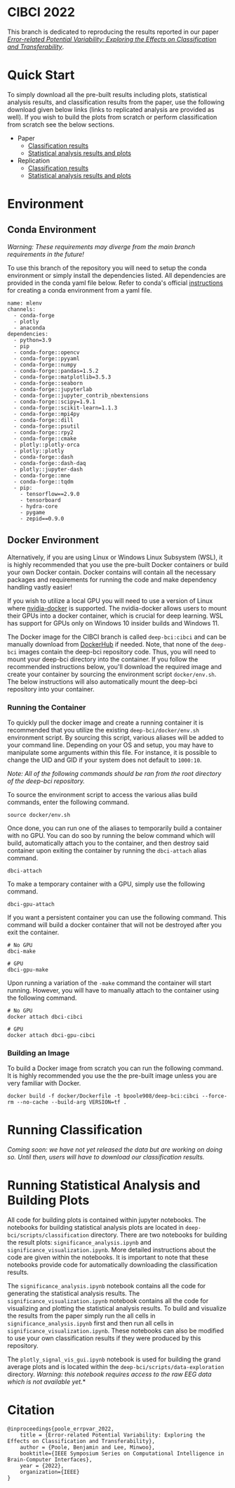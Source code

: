 # CIBCI 2022

This branch is dedicated to reproducing the results reported in our paper [*Error-related Potential Variability: Exploring the Effects on Classification and Transferability*](https://arxiv.org/abs/2301.06555).

# Quick Start
To simply download all the pre-built results including plots, statistical analysis results, and classification results from the paper, use the following download given below links (links to replicated analysis are provided as well). If you wish to build the plots from scratch or perform classification from scratch see the below sections.

- Paper
  - [Classification results](https://drive.google.com/file/d/14IctHzHOm1UTeq4fO8DIep0UoVJP8dUY/view?usp=share_link)
  - [Statistical analysis results and plots](https://drive.google.com/file/d/1CFKI6Yyc3X_7l4rASvD1AcJgPUKEnHoI/view?usp=sharing)
- Replication
  - [Classification results](https://drive.google.com/file/d/11GIog1bpSASE-sUFjvq24MWcQa1h2bdl/view?usp=sharing)
  - [Statistical analysis results and plots](https://drive.google.com/file/d/1LcDOnzln4BFzB7RvLZMvEA-wG7p9GdFk/view?usp=share_link) 

# Environment

## Conda Environment 
*Warning: These requirements may diverge from the main branch requirements in the future!*

To use this branch of the repository you will need to setup the conda environment or simply install the dependencies listed. All dependencies are provided in the conda yaml file below. Refer to conda's official [instructions](https://docs.conda.io/projects/conda/en/latest/user-guide/tasks/manage-environments.html#creating-an-environment-from-an-environment-yml-file) for creating a conda environment from a yaml file.

```
name: mlenv
channels:
  - conda-forge
  - plotly
  - anaconda
dependencies:
  - python=3.9
  - pip
  - conda-forge::opencv
  - conda-forge::pyyaml
  - conda-forge::numpy
  - conda-forge::pandas=1.5.2
  - conda-forge::matplotlib=3.5.3
  - conda-forge::seaborn
  - conda-forge::jupyterlab
  - conda-forge::jupyter_contrib_nbextensions
  - conda-forge::scipy=1.9.1
  - conda-forge::scikit-learn=1.1.3 
  - conda-forge::mpi4py
  - conda-forge::dill
  - conda-forge::psutil
  - conda-forge::rpy2
  - conda-forge::cmake
  - plotly::plotly-orca
  - plotly::plotly
  - conda-forge::dash
  - conda-forge::dash-daq
  - plotly::jupyter-dash
  - conda-forge::mne
  - conda-forge::tqdm
  - pip:
    - tensorflow==2.9.0
    - tensorboard
    - hydra-core
    - pygame
    - zepid==0.9.0
```
## Docker Environment
Alternatively, if you are using Linux or Windows Linux Subsystem (WSL), it is highly recommended that you use the pre-built Docker containers or build your own Docker contain. Docker contains will contain all the necessary packages and requirements for running the code and make dependency handling vastly easier!

If you wish to utilize a local GPU you will need to use a version of Linux where [nvidia-docker](https://docs.nvidia.com/ai-enterprise/deployment-guide/dg-docker.html) is supported. The nvidia-docker allows users to mount their GPUs into a docker container, which is crucial for deep learning. WSL has support for GPUs only on Windows 10 insider builds and Windows 11.

The Docker image for the CIBCI branch is called `deep-bci:cibci` and can be manually download from [DockerHub](https://hub.docker.com/repository/docker/bpoole908/deep-bci) if needed. Note, that none of the `deep-bci` images contain the deep-bci repository code. Thus, you will need to mount your deep-bci directory into the container. If you follow the recommended instructions below, you'll download the required image and create your container by sourcing the environment script  `docker/env.sh`. The below instructions will also automatically mount the deep-bci repository into your container. 

### Running the Container
To quickly pull the docker image and create a running container it is recommended that you utilize the existing `deep-bci/docker/env.sh` environment script. By sourcing this script, various aliases will be added to your command line. Depending on your OS and setup, you may have to manipulate some arguments within this file. For instance, it is possible to change the UID and GID if your system does not default to `1000:10`.

*Note: All of the following commands should be ran from the root directory of the deep-bci repository.*

To source the environment script to access the various alias build commands, enter the following command.
```
source docker/env.sh
```

Once done, you can run one of the aliases to temporarily build a container with no GPU. You can do soo by running the below command which will build, automatically attach you to the container, and then destroy said container upon exiting the container by running the `dbci-attach` alias command. 

```
dbci-attach
```

To make a temporary container with a GPU, simply use the following command.

```
dbci-gpu-attach
```

If you want a persistent container you can use the following command. This command will build a docker container that will not be destroyed after you exit the container. 

```
# No GPU
dbci-make

# GPU
dbci-gpu-make
```

Upon running a variation of the `-make` command the container will start running. However, you will have to manually attach to the container using the following command.

```
# No GPU
docker attach dbci-cibci

# GPU
docker attach dbci-gpu-cibci
```

### Building an Image
To build a Docker image from scratch you can run the following command. It is highly recommended you use the the pre-built image unless you are very familiar with Docker. 

```
docker build -f docker/Dockerfile -t bpoole908/deep-bci:cibci --force-rm --no-cache --build-arg VERSION=tf .
```

# Running Classification
*Coming soon: we have not yet released the data but are working on doing so. Until then, users will have to download our classification results.*

# Running Statistical Analysis and Building Plots

All code for building plots is contained within jupyter notebooks. The notebooks for building statistical analysis plots are located in `deep-bci/scripts/classification` directory. There are two notebooks for building the result plots: `significance_analysis.ipynb` and `significance_visualization.ipynb`. More detailed instructions about the code are given within the notebooks. It is important to note that these notebooks provide code for automatically downloading the classification results.

The `significance_analysis.ipynb` notebook contains all the code for generating the statistical analysis results. The `significance_visualization.ipynb` notebook contains all the code for visualizing and plotting the  statistical analysis results. To build and visualize the results from the paper simply run the all cells in `significance_analysis.ipynb` first and then run all cells in `significance_visualization.ipynb`. These notebooks can also be modified to use your own classification results if they were produced by this repository.

The `plotly_signal_vis_gui.ipynb` notebook is used for building the grand average plots and is located within the `deep-bci/scripts/data-exploration` directory. *Warning: this notebook requires access to the raw EEG data which is not available yet.**

# Citation

```
@inproceedings{poole_errpvar_2022,
    title = {Error-related Potential Variability: Exploring the Effects on Classification and Transferability},
    author = {Poole, Benjamin and Lee, Minwoo},
    booktitle={IEEE Symposium Series on Computational Intelligence in Brain-Computer Interfaces},
    year = {2022},
    organization={IEEE}
}
```